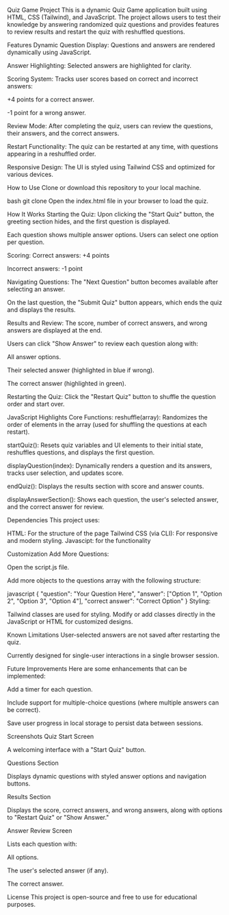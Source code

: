 Quiz Game Project
This is a dynamic Quiz Game application built using HTML, CSS (Tailwind), and JavaScript. The project allows users to test their knowledge by answering randomized quiz questions and provides features to review results and restart the quiz with reshuffled questions.

Features
Dynamic Question Display: Questions and answers are rendered dynamically using JavaScript.

Answer Highlighting: Selected answers are highlighted for clarity.

Scoring System: Tracks user scores based on correct and incorrect answers:

+4 points for a correct answer.

-1 point for a wrong answer.

Review Mode: After completing the quiz, users can review the questions, their answers, and the correct answers.

Restart Functionality: The quiz can be restarted at any time, with questions appearing in a reshuffled order.

Responsive Design: The UI is styled using Tailwind CSS and optimized for various devices.

How to Use
Clone or download this repository to your local machine.

bash
git clone <repository-url>
Open the index.html file in your browser to load the quiz.

How It Works
Starting the Quiz:
Upon clicking the "Start Quiz" button, the greeting section hides, and the first question is displayed.

Each question shows multiple answer options. Users can select one option per question.

Scoring:
Correct answers: +4 points

Incorrect answers: -1 point

Navigating Questions:
The "Next Question" button becomes available after selecting an answer.

On the last question, the "Submit Quiz" button appears, which ends the quiz and displays the results.

Results and Review:
The score, number of correct answers, and wrong answers are displayed at the end.

Users can click "Show Answer" to review each question along with:

All answer options.

Their selected answer (highlighted in blue if wrong).

The correct answer (highlighted in green).

Restarting the Quiz:
Click the "Restart Quiz" button to shuffle the question order and start over.

JavaScript Highlights
Core Functions:
reshuffle(array): Randomizes the order of elements in the array (used for shuffling the questions at each restart).

startQuiz(): Resets quiz variables and UI elements to their initial state, reshuffles questions, and displays the first question.

displayQuestion(index): Dynamically renders a question and its answers, tracks user selection, and updates score.

endQuiz(): Displays the results section with score and answer counts.

displayAnswerSection(): Shows each question, the user's selected answer, and the correct answer for review.

Dependencies
This project uses:

HTML: For the structure of the page
Tailwind CSS (via CLI): For responsive and modern styling.
Javascipt: for the functionality

Customization
Add More Questions:

Open the script.js file.

Add more objects to the questions array with the following structure:

javascript
{
    "question": "Your Question Here",
    "answer": ["Option 1", "Option 2", "Option 3", "Option 4"],
    "correct answer": "Correct Option"
}
Styling:

Tailwind classes are used for styling. Modify or add classes directly in the JavaScript or HTML for customized designs.

Known Limitations
User-selected answers are not saved after restarting the quiz.

Currently designed for single-user interactions in a single browser session.

Future Improvements
Here are some enhancements that can be implemented:

Add a timer for each question.

Include support for multiple-choice questions (where multiple answers can be correct).

Save user progress in local storage to persist data between sessions.

Screenshots
Quiz Start Screen

A welcoming interface with a "Start Quiz" button.

Questions Section

Displays dynamic questions with styled answer options and navigation buttons.

Results Section

Displays the score, correct answers, and wrong answers, along with options to "Restart Quiz" or "Show Answer."

Answer Review Screen

Lists each question with:

All options.

The user's selected answer (if any).

The correct answer.

License
This project is open-source and free to use for educational purposes.
